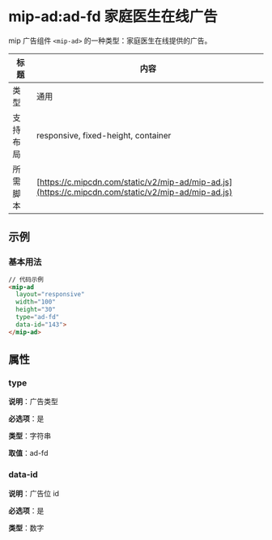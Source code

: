 # mip-ad:ad-fd 家庭医生在线广告

mip 广告组件 `<mip-ad>` 的一种类型：家庭医生在线提供的广告。

标题|内容
----|----
类型|通用
支持布局|responsive, fixed-height, container
所需脚本| [https://c.mipcdn.com/static/v2/mip-ad/mip-ad.js](https://c.mipcdn.com/static/v2/mip-ad/mip-ad.js)

## 示例

### 基本用法

```html
// 代码示例
<mip-ad
  layout="responsive"
  width="100"
  height="30"
  type="ad-fd"
  data-id="143">
</mip-ad>
```

## 属性

### type

**说明**：广告类型

**必选项**：是

**类型**：字符串

**取值**：ad-fd

### data-id

**说明**：广告位 id

**必选项**：是

**类型**：数字
